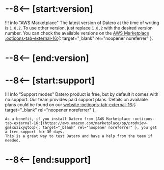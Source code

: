 # --8<-- [start:version]
!!! info "AWS Marketplace"
    The latest version of Datero at the time of writing is `1.0.2`.
    To use other version, just replace `1.0.2` with the desired version number.
    You can check the available versions on the [AWS Marketplace :octicons-tab-external-16:](https://aws.amazon.com/marketplace/pp/prodview-gmlxuzixyqtoq){: target="_blank" rel="noopener noreferrer" }.
# --8<-- [end:version]


# --8<-- [start:support]
!!! info "Support modes"
    Datero product is free, but by default it comes with no support.
    Our team provides paid support plans. 
    Details on available plans could be found on our [website :octicons-tab-external-16:](https://datero.tech){: target="_blank" rel="noopener noreferrer" }.

    As a benefit, if you install Datero from [AWS Marketplace :octicons-tab-external-16:](https://aws.amazon.com/marketplace/pp/prodview-gmlxuzixyqtoq){: target="_blank" rel="noopener noreferrer" }, you get a free support for 30 days.
    This is a great way to test Datero and have a help from the team if needed.
# --8<-- [end:support]
